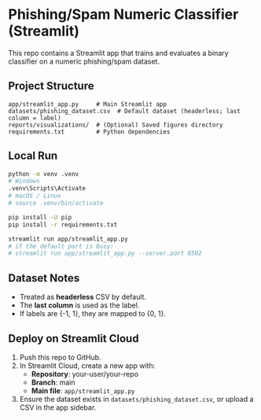 # Phishing/Spam Numeric Classifier (Streamlit)

This repo contains a Streamlit app that trains and evaluates a binary classifier on a numeric phishing/spam dataset.

## Project Structure
```
app/streamlit_app.py     # Main Streamlit app
datasets/phishing_dataset.csv  # Default dataset (headerless; last column = label)
reports/visualizations/  # (Optional) Saved figures directory
requirements.txt         # Python dependencies
```

## Local Run
```bash
python -m venv .venv
# Windows
.venv\Scripts\Activate
# macOS / Linux
# source .venv/bin/activate

pip install -U pip
pip install -r requirements.txt

streamlit run app/streamlit_app.py
# if the default port is busy:
# streamlit run app/streamlit_app.py --server.port 8502
```

## Dataset Notes
- Treated as **headerless** CSV by default.
- The **last column** is used as the label.
- If labels are {-1, 1}, they are mapped to {0, 1}.

## Deploy on Streamlit Cloud
1. Push this repo to GitHub.
2. In Streamlit Cloud, create a new app with:
   - **Repository**: your-user/your-repo
   - **Branch**: main
   - **Main file**: `app/streamlit_app.py`
3. Ensure the dataset exists in `datasets/phishing_dataset.csv`, or upload a CSV in the app sidebar.
